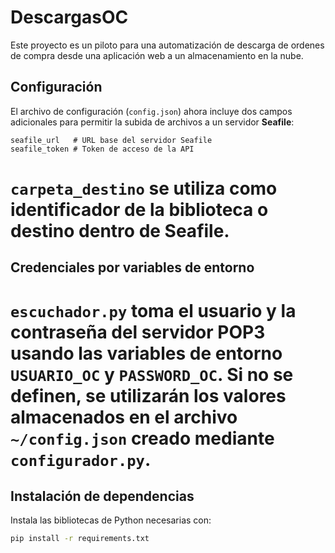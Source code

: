 # DescargasOC
Este proyecto es un piloto para una automatización de descarga de ordenes de compra desde una aplicación web a un almacenamiento en la nube.


## Configuración

El archivo de configuración (`config.json`) ahora incluye dos campos adicionales para permitir la subida de archivos a un servidor **Seafile**:

```
seafile_url   # URL base del servidor Seafile
seafile_token # Token de acceso de la API
```

`carpeta_destino` se utiliza como identificador de la biblioteca o destino dentro de Seafile.
=======
## Credenciales por variables de entorno

`escuchador.py` toma el usuario y la contraseña del servidor POP3 usando las variables de entorno `USUARIO_OC` y `PASSWORD_OC`. Si no se definen, se utilizarán los valores almacenados en el archivo `~/config.json` creado mediante `configurador.py`.
=======
## Instalación de dependencias

Instala las bibliotecas de Python necesarias con:

```bash
pip install -r requirements.txt
```



